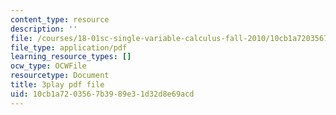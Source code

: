 ```yaml
---
content_type: resource
description: ''
file: /courses/18-01sc-single-variable-calculus-fall-2010/10cb1a7203567b3989e31d32d8e69acd_1RLctDS2hUQ.pdf
file_type: application/pdf
learning_resource_types: []
ocw_type: OCWFile
resourcetype: Document
title: 3play pdf file
uid: 10cb1a72-0356-7b39-89e3-1d32d8e69acd
---
```

